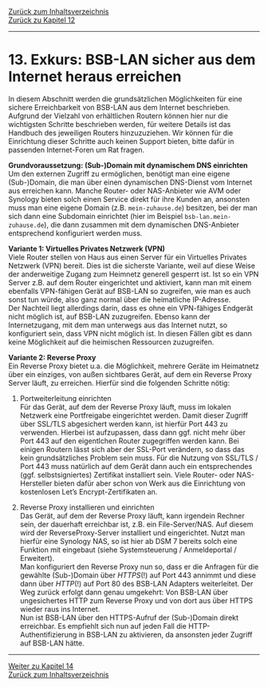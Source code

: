 [Zurück zum Inhaltsverzeichnis](inhaltsverzeichnis.md)  
[Zurück zu Kapitel 12](kap12.md)  
    
---
    
# 13. Exkurs: BSB-LAN sicher aus dem Internet heraus erreichen
    
In diesem Abschnitt werden die grundsätzlichen Möglichkeiten für eine sichere Erreichbarkeit von BSB-LAN aus dem Internet beschrieben. Aufgrund der Vielzahl von erhältlichen Routern können hier nur die wichtigsten Schritte beschrieben werden, für weitere Details ist das Handbuch des jeweiligen Routers hinzuzuziehen. Wir können für die Einrichtung dieser Schritte auch keinen Support bieten, bitte dafür in passenden Internet-Foren um Rat fragen.  
  
**Grundvoraussetzung: (Sub-)Domain mit dynamischem DNS einrichten**  
Um den externen Zugriff zu ermöglichen, benötigt man eine eigene (Sub-)Domain, die man über einen dynamischen DNS-Dienst vom Internet aus erreichen kann. Manche Router- oder NAS-Anbieter wie AVM oder Synology bieten solch einen Service direkt für ihre Kunden an, ansonsten muss man eine eigene Domain (z.B. `mein-zuhause.de`) besitzen, bei der man sich dann eine Subdomain einrichtet (hier im Beispiel `bsb-lan.mein-zuhause.de`), die dann zusammen mit dem dynamischen DNS-Anbieter entsprechend konfiguriert werden muss.  
  
**Variante 1: Virtuelles Privates Netzwerk (VPN)**  
Viele Router stellen von Haus aus einen Server für ein Virtuelles Privates Netzwerk (VPN) bereit. Dies ist die sicherste Variante, weil auf diese Weise der anderweitige Zugang zum Heimnetz generell gesperrt ist. Ist so ein VPN Server z.B. auf dem Router eingerichtet und aktiviert, kann man mit einem ebenfalls VPN-fähigen Gerät auf BSB-LAN so zugreifen, wie man es auch sonst tun würde, also ganz normal über die heimatliche IP-Adresse.  
Der Nachteil liegt allerdings darin, dass es ohne ein VPN-fähiges Endgerät nicht möglich ist, auf BSB-LAN zuzugreifen. Ebenso kann der Internetzugang, mit dem man unterwegs aus das Internet nutzt, so konfiguriert sein, dass VPN nicht möglich ist. In diesen Fällen gibt es dann keine Möglichkeit auf die heimischen Ressourcen zuzugreifen.  
  
**Variante 2: Reverse Proxy**  
Ein Reverse Proxy bietet u.a. die Möglichkeit, mehrere Geräte im Heimatnetz über ein einziges, von außen sichtbares Gerät, auf dem ein Reverse Proxy Server läuft, zu erreichen. Hierfür sind die folgenden Schritte nötig:  
  
1. Portweiterleitung einrichten  
Für das Gerät, auf dem der Reverse Proxy läuft, muss im lokalen Netzwerk eine Portfreigabe eingerichtet werden. Damit dieser Zugriff über SSL/TLS abgesichert werden kann, ist hierfür Port 443 zu verwenden. Hierbei ist aufzupassen, dass dann ggf. nicht mehr über Port 443 auf den eigentlchen Router zugegriffen werden kann. Bei einigen Routern lässt sich aber der SSL-Port verändern, so dass das kein grundsätzliches Problem sein muss. Für die Nutzung von SSL/TLS / Port 443 muss natürlich auf dem Gerät dann auch ein entsprechendes (ggf. selbstsigniertes) Zertifikat installiert sein. Viele Router- oder NAS-Hersteller bieten dafür aber schon von Werk aus die Einrichtung von kostenlosen Let’s Encrypt-Zertifikaten an.  

2. Reverse Proxy installieren und einrichten  
Das Gerät, auf dem der Reverse Proxy läuft, kann irgendein Rechner sein, der dauerhaft erreichbar ist, z.B. ein File-Server/NAS. Auf diesem wird der ReverseProxy-Server installiert und eingerichtet. Nutzt man hierfür eine Synology NAS, so ist hier ab DSM 7 bereits solch eine Funktion mit eingebaut (siehe Systemsteuerung / Anmeldeportal / Erweitert).  
Man konfiguriert den Reverse Proxy nun so, dass er die Anfragen für die gewählte (Sub-)Domain über *HTTPS*(!) auf Port 443 annimmt und diese dann über *HTTP*(!) auf Port 80 des BSB-LAN Adapters weiterleitet. Der Weg zurück erfolgt dann genau umgekehrt: Von BSB-LAN über ungesichertes HTTP zum Reverse Proxy und von dort aus über HTTPS wieder raus ins Internet.  
Nun ist BSB-LAN über den HTTPS-Aufruf der (Sub-)Domain direkt erreichbar. Es empfiehlt sich nun auf jeden Fall die HTTP-Authentifizierung in BSB-LAN zu aktivieren, da ansonsten jeder Zugriff auf BSB-LAN hätte.  
   
---
     
[Weiter zu Kapitel 14](kap14.md)      
[Zurück zum Inhaltsverzeichnis](inhaltsverzeichnis.md)   
    


